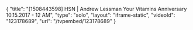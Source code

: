 {
    "title": "[1508443598] HSN | Andrew Lessman Your Vitamins Anniversary 10.15.2017 - 12 AM",
    "type": "solo",
    "layout": "iframe-static",
    "videoId": "123178689",
    "url": "\/tvpembed\/123178689"
}
